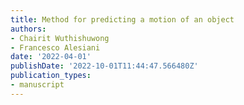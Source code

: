 ```yaml
---
title: Method for predicting a motion of an object
authors:
- Chairit Wuthishuwong
- Francesco Alesiani
date: '2022-04-01'
publishDate: '2022-10-01T11:44:47.566480Z'
publication_types:
- manuscript
---
```

